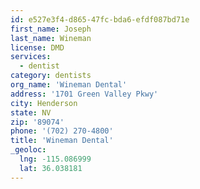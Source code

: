 ```yaml
---
id: e527e3f4-d865-47fc-bda6-efdf087bd71e
first_name: Joseph
last_name: Wineman
license: DMD
services:
  - dentist
category: dentists
org_name: 'Wineman Dental'
address: '1701 Green Valley Pkwy'
city: Henderson
state: NV
zip: '89074'
phone: '(702) 270-4800'
title: 'Wineman Dental'
_geoloc:
  lng: -115.086999
  lat: 36.038181
---
```

